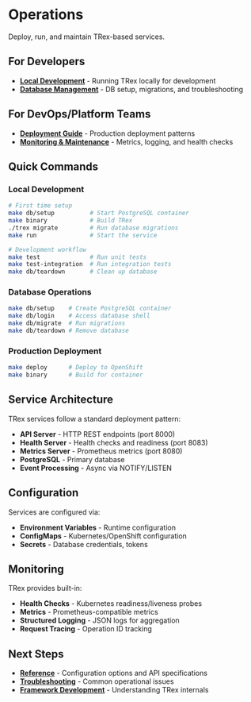 # Operations

Deploy, run, and maintain TRex-based services.

## For Developers

- **[Local Development](local-development.md)** - Running TRex locally for development
- **[Database Management](database-management.md)** - DB setup, migrations, and troubleshooting

## For DevOps/Platform Teams

- **[Deployment Guide](deployment-guide.md)** - Production deployment patterns
- **[Monitoring & Maintenance](monitoring-maintenance.md)** - Metrics, logging, and health checks

## Quick Commands

### Local Development
```bash
# First time setup
make db/setup          # Start PostgreSQL container
make binary            # Build TRex
./trex migrate         # Run database migrations
make run               # Start the service

# Development workflow
make test              # Run unit tests
make test-integration  # Run integration tests
make db/teardown       # Clean up database
```

### Database Operations
```bash
make db/setup    # Create PostgreSQL container
make db/login    # Access database shell
make db/migrate  # Run migrations
make db/teardown # Remove database
```

### Production Deployment
```bash
make deploy      # Deploy to OpenShift
make binary      # Build for container
```

## Service Architecture

TRex services follow a standard deployment pattern:
- **API Server** - HTTP REST endpoints (port 8000)
- **Health Server** - Health checks and readiness (port 8083)
- **Metrics Server** - Prometheus metrics (port 8080)
- **PostgreSQL** - Primary database
- **Event Processing** - Async via NOTIFY/LISTEN

## Configuration

Services are configured via:
- **Environment Variables** - Runtime configuration
- **ConfigMaps** - Kubernetes/OpenShift configuration
- **Secrets** - Database credentials, tokens

## Monitoring

TRex provides built-in:
- **Health Checks** - Kubernetes readiness/liveness probes
- **Metrics** - Prometheus-compatible metrics
- **Structured Logging** - JSON logs for aggregation
- **Request Tracing** - Operation ID tracking

## Next Steps

- **[Reference](../reference/)** - Configuration options and API specifications
- **[Troubleshooting](../troubleshooting/)** - Common operational issues
- **[Framework Development](../framework-development/)** - Understanding TRex internals